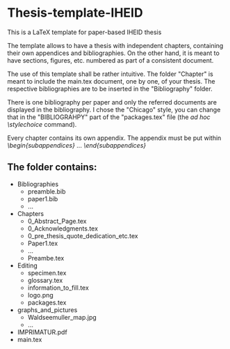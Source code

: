 # Thesis-template-IHEID
This is a LaTeX template for paper-based IHEID thesis

The template allows to have a thesis with independent chapters, containing their own appendices and bibliographies. On the other hand, it is meant to have sections, figures, etc. numbered as part of a consistent document. 

The use of this template shall be rather intuitive. The folder "Chapter" is meant to include the main.tex document, one by one, of your thesis. The respective bibliographies are to be inserted in the "Bibliography" folder.

There is one bibliography per paper and only the referred documents are displayed in the bibliography. I chose the "Chicago" style, you can change that in the "BIBLIOGRAHPY" part of the "packages.tex" file (the *ad hoc* *\stylechoice* command).

Every chapter contains its own appendix. The appendix must be put within *\begin{subappendices}* ... *\end{subappendices}*

## The folder contains:
 
 
 - Bibliographies
     - preamble.bib
     - paper1.bib
     - ...
 - Chapters
     - 0_Abstract_Page.tex
     - 0_Acknowledgments.tex
     - 0_pre_thesis_quote_dedication_etc.tex
     - Paper1.tex
     - ...
     - Preambe.tex
- Editing
     - specimen.tex
     - glossary.tex
     - information_to_fill.tex
     - logo.png
     - packages.tex
- graphs_and_pictures
     - Waldseemuller_map.jpg
     - ...
- IMPRIMATUR.pdf
- main.tex 
 
 
 







